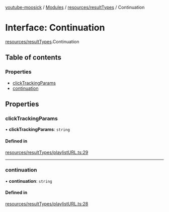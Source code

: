 [youtube-moosick](../README.md) / [Modules](../modules.md) / [resources/resultTypes](../modules/resources_resultTypes.md) / Continuation

# Interface: Continuation

[resources/resultTypes](../modules/resources_resultTypes.md).Continuation

## Table of contents

### Properties

- [clickTrackingParams](resources_resultTypes.Continuation.md#clicktrackingparams)
- [continuation](resources_resultTypes.Continuation.md#continuation)

## Properties

### clickTrackingParams

• **clickTrackingParams**: `string`

#### Defined in

[resources/resultTypes/playlistURL.ts:29](https://github.com/EvasiveXkiller/youtube-moosick/blob/54d14db/src/resources/resultTypes/playlistURL.ts#L29)

___

### continuation

• **continuation**: `string`

#### Defined in

[resources/resultTypes/playlistURL.ts:28](https://github.com/EvasiveXkiller/youtube-moosick/blob/54d14db/src/resources/resultTypes/playlistURL.ts#L28)
